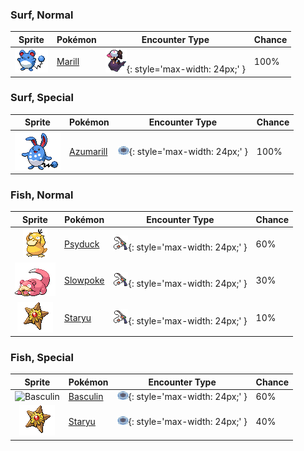 

### Surf, Normal


| Sprite | Pokémon | Encounter Type | Chance |
| :---: | --- | :---: | --- |
| ![Marill](https://raw.githubusercontent.com/PokeAPI/sprites/master/sprites/pokemon/versions/generation-v/black-white/animated/183.gif) | [Marill](../pokemon/marill.md/) | ![Surf, Normal](../assets/encounter_types/surf_normal.png){: style='max-width: 24px;' } | 100%

### Surf, Special


| Sprite | Pokémon | Encounter Type | Chance |
| :---: | --- | :---: | --- |
| ![Azumarill](https://raw.githubusercontent.com/PokeAPI/sprites/master/sprites/pokemon/versions/generation-v/black-white/animated/184.gif) | [Azumarill](../pokemon/azumarill.md/) | ![Surf, Special](../assets/encounter_types/surf_special.png){: style='max-width: 24px;' } | 100%

### Fish, Normal


| Sprite | Pokémon | Encounter Type | Chance |
| :---: | --- | :---: | --- |
| ![Psyduck](https://raw.githubusercontent.com/PokeAPI/sprites/master/sprites/pokemon/versions/generation-v/black-white/animated/54.gif) | [Psyduck](../pokemon/psyduck.md/) | ![Fish, Normal](../assets/encounter_types/fish_normal.png){: style='max-width: 24px;' } | 60% |
| ![Slowpoke](https://raw.githubusercontent.com/PokeAPI/sprites/master/sprites/pokemon/versions/generation-v/black-white/animated/79.gif) | [Slowpoke](../pokemon/slowpoke.md/) | ![Fish, Normal](../assets/encounter_types/fish_normal.png){: style='max-width: 24px;' } | 30% |
| ![Staryu](https://raw.githubusercontent.com/PokeAPI/sprites/master/sprites/pokemon/versions/generation-v/black-white/animated/120.gif) | [Staryu](../pokemon/staryu.md/) | ![Fish, Normal](../assets/encounter_types/fish_normal.png){: style='max-width: 24px;' } | 10%

### Fish, Special


| Sprite | Pokémon | Encounter Type | Chance |
| :---: | --- | :---: | --- |
| ![Basculin]() | [Basculin](../pokemon/basculin.md/) | ![Fish, Special](../assets/encounter_types/fish_special.png){: style='max-width: 24px;' } | 60% |
| ![Staryu](https://raw.githubusercontent.com/PokeAPI/sprites/master/sprites/pokemon/versions/generation-v/black-white/animated/120.gif) | [Staryu](../pokemon/staryu.md/) | ![Fish, Special](../assets/encounter_types/fish_special.png){: style='max-width: 24px;' } | 40% |
